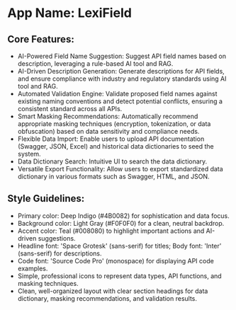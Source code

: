 # **App Name**: LexiField

## Core Features:

- AI-Powered Field Name Suggestion: Suggest API field names based on description, leveraging a rule-based AI tool and RAG.
- AI-Driven Description Generation: Generate descriptions for API fields, and ensure compliance with industry and regulatory standards using AI tool and RAG.
- Automated Validation Engine: Validate proposed field names against existing naming conventions and detect potential conflicts, ensuring a consistent standard across all APIs.
- Smart Masking Recommendations: Automatically recommend appropriate masking techniques (encryption, tokenization, or data obfuscation) based on data sensitivity and compliance needs.
- Flexible Data Import: Enable users to upload API documentation (Swagger, JSON, Excel) and historical data dictionaries to seed the system.
- Data Dictionary Search: Intuitive UI to search the data dictionary.
- Versatile Export Functionality: Allow users to export standardized data dictionary in various formats such as Swagger, HTML, and JSON.

## Style Guidelines:

- Primary color: Deep Indigo (#4B0082) for sophistication and data focus.
- Background color: Light Gray (#F0F0F0) for a clean, neutral backdrop.
- Accent color: Teal (#008080) to highlight important actions and AI-driven suggestions.
- Headline font: 'Space Grotesk' (sans-serif) for titles; Body font: 'Inter' (sans-serif) for descriptions.
- Code font: 'Source Code Pro' (monospace) for displaying API code examples.
- Simple, professional icons to represent data types, API functions, and masking techniques.
- Clean, well-organized layout with clear section headings for data dictionary, masking recommendations, and validation results.